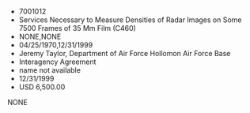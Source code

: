 * 7001012
* Services Necessary to Measure Densities of Radar Images on Some 7500 Frames of 35 Mm Film (C460)
* NONE,NONE
* 04/25/1970,12/31/1999
* Jeremy Taylor, Department of Air Force Hollomon Air Force Base
* Interagency Agreement
* name not available
* 12/31/1999
* USD 6,500.00

NONE
